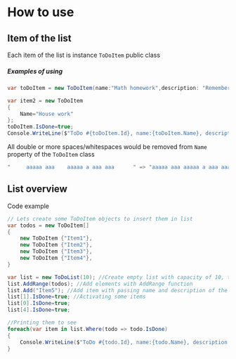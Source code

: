# How to use

## Item of the list
Each item of the list is instance `ToDoItem` public class

##### Examples of using
```cs
var toDoItem = new ToDoItem(name:"Math homework",description: "Remember to finish math homework before the asignment ends");

var item2 = new ToDoItem
{
    Name="House work"
};
toDoItem.IsDone=true;
Console.WriteLine($"ToDo #{toDoItem.Id}, name:{toDoItem.Name}, description:{toDoItem.description}, is done:{toDoItem.IsDone}");
```

<aside class="notice">
  
All double or more spaces/whitespaces would be removed from `Name` property of the `ToDoItem` class
  
```cs
"     aaaaa aaa    aaaaa a aaa aaa      " => "aaaaa aaa aaaaa a aaa aaa"
```

</aside>

## List overview

Code example
```cs
// Lets create some ToDoItem objects to insert them in list
var todos = new ToDoItem[] 
{
    new ToDoItem {"Item1"},
    new ToDoItem {"Item2"},
    new ToDoItem {"Item3"},
    new ToDoItem {"Item4"},
}

var list = new ToDoList(10); //Create empty list with capacity of 10, to save some memory
list.AddRange(todos); //Add elements with AddRange function
list.Add("Item5"); //Add item with passing name and description of the item
list[1].IsDone=true; //Activating some items
list[0].IsDone=true;
list[4].IsDone=true;

//Printing them to see
foreach(var item in list.Where(todo => todo.IsDone)
{
    Console.WriteLine($"ToDo #{todo.Id}, name:{todo.Name}, description:{todo.description}, is done:{todo.IsDone}");
}
```
